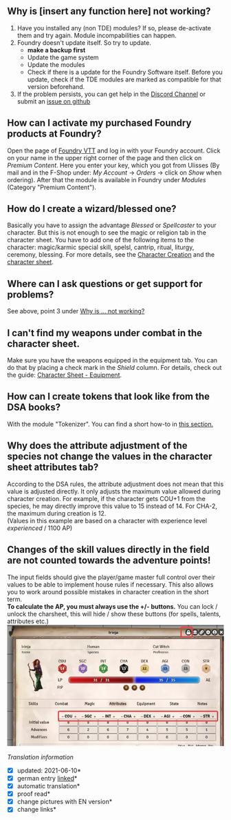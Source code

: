 ## Why is [insert any function here] not working?  

1. Have you installed any (non TDE) modules? If so, please de-activate them and try again. Module incompabilities can happen.
2. Foundry doesn't update itself. So try to update.  
	* **make a backup first**  
	* Update the game system  
	* Update the modules  
	* Check if there is a update for the Foundry Software itself. Before you update, check if the TDE modules are marked as compatible for that version beforehand. 
3. If the problem persists, you can get help in the [Discord Channel](https://discord.com/channels/170995199584108546/807029112215830588) or submit an [issue on github](https://github.com/Plushtoast/dsa5-foundryVTT/issues)

## How can I activate my purchased Foundry products at Foundry?
Open the page of [Foundry VTT](https://foundryvtt.com/) and log in with your Foundry account. Click on your name in the upper right corner of the page and then click on 
*Premium Content*. Here you enter your key, which you got from Ulisses (By mail and in the F-Shop under: *My Account* -> *Orders* -> click on *Show* when ordering). After that the module is available in Foundry under *Modules* (Category "Premium Content").

## How do I create a wizard/blessed one?
Basically you have to assign the advantage *Blessed* or *Spellcaster* to your character. But this is not enough to see the magic or religion tab in the character sheet. You have to add one of the following items to the character: magic/karmic special skill, spelsl, cantrip, ritual, liturgy, ceremony, blessing.
For more details, see the [Character Creation](en-character-creation) and the [character sheet](en-character-sheet).

## Where can I ask questions or get support for problems?
See above, point 3 under [Why is ... not working?](#why-is-insert-any-function-here-not-working)

## I can't find my weapons under combat in the character sheet.
Make sure you have the weapons equipped in the equipment tab. You can do that by placing a check mark in the *Shield* column. For details, check out the guide: [Character Sheet - Equipment](en-charactersheet#5-equipment).  

## How can I create tokens that look like from the DSA books?
With the module "Tokenizer". You can find a short how-to in [this section.](en-character-creation#11-portrait-and-token)

## Why does the attribute adjustment of the species not change the values in the character sheet attributes tab?
According to the DSA rules, the attribute adjustment does not mean that this value is adjusted directly. It only adjusts the maximum value allowed during character creation.
For example, if the character gets COU+1 from the species, he may directly improve this value to 15 instead of 14. For CHA-2, the maximum during creation is 12.  
(Values in this example are based on a character with experience level *experienced* / 1100 AP)

## Changes of the skill values directly in the field are not counted towards the adventure points!
The input fields should give the player/game master full control over their values to be able to implement house rules if necessary. This also allows you to work around possible mistakes in character creation in the short term.  
**To calculate the AP, you must always use the +/- buttons.** You can lock / unlock the charsheet, this will hide / show these buttons (for spells, talents, attributes etc.)  
![lock and unlock](images/en-faq-01.jpg)


*Translation information*  
*[x] updated: 2021-06-10*  
*[x] german entry [linked](de/de-FAQ.md)*  
*[x] automatic translation*  
*[x] proof read*  
*[x] change pictures with EN version*
*[x] change links*
